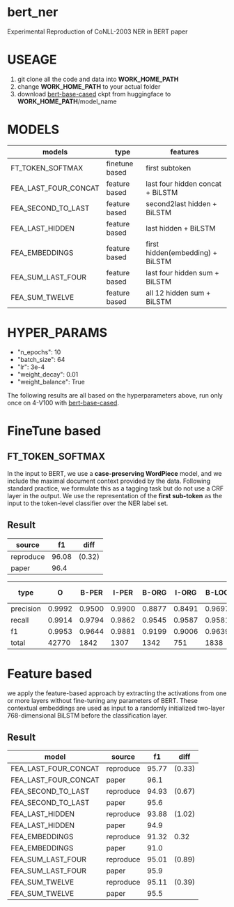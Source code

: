 # bert_ner
Experimental Reproduction of CoNLL-2003 NER in BERT paper

# USEAGE
1. git clone all the code and data into **WORK\_HOME\_PATH**
2. change **WORK\_HOME\_PATH** to your actual folder
3. download [bert-base-cased](https://huggingface.co/bert-base-cased) ckpt from huggingface to **WORK\_HOME\_PATH**/model_name

# MODELS
| models | type | features |
| --- | --- | --- |
| FT_TOKEN_SOFTMAX | finetune based | first subtoken |
| FEA_LAST_FOUR_CONCAT | feature based | last four hidden concat + BiLSTM |
| FEA_SECOND_TO_LAST | feature based | second2last hidden + BiLSTM |
| FEA_LAST_HIDDEN | feature based | last hidden + BiLSTM |
| FEA_EMBEDDINGS | feature based | first hidden(embedding) + BiLSTM |
| FEA_SUM_LAST_FOUR | feature based | last four hidden sum + BiLSTM |
| FEA_SUM_TWELVE | feature based | all 12 hidden sum + BiLSTM |

# HYPER_PARAMS
- "n_epochs": 10
- "batch_size": 64
- "lr": 3e-4
- "weight_decay": 0.01
- "weight_balance": True

The following results are all based on the hyperparameters above, run only once on 4-V100 with [bert-base-cased](https://huggingface.co/bert-base-cased).

# FineTune based
## FT_TOKEN_SOFTMAX
In the input to BERT, we use a **case-preserving WordPiece** model, and we include the maximal document context provided by the data. Following standard practice, we formulate this as a tagging task but do not use a CRF layer in the output. We use the representation of the **first sub-token** as the input to the token-level classifier over the NER label set.

## Result
| source | f1 | diff |
| --- | --- | --- |
| reproduce | 96.08 | (0.32) |
| paper | 96.4 | |

| type | O | B-PER | I-PER | B-ORG | I-ORG | B-LOC | I-LOC | B-MISC | I-MISC |
| --- | --- | --- | --- | --- | --- | --- | --- | --- | --- |
| precision | 0.9992 | 0.9500 | 0.9900 | 0.8877 | 0.8491 | 0.9697 | 0.8651 | 0.9022 | 0.7850 |
| recall | 0.9914 | 0.9794 | 0.9862 | 0.9545 | 0.9587 | 0.9581 | 0.9728 | 0.9208 | 0.9075 |
| f1 | 0.9953 | 0.9644 | 0.9881 | 0.9199 | 0.9006 | 0.9639 | 0.9158 | 0.9114 | 0.8418 |
| total | 42770 | 1842 | 1307 | 1342 | 751 | 1838 | 257 | 922 | 346 |

# Feature based
we apply the feature-based approach by extracting the activations from one or more layers without fine-tuning any parameters of BERT. These contextual embeddings are used as input to a randomly initialized two-layer 768-dimensional BiLSTM before the classification layer.

## Result
| model | source | f1 | diff |
| --- | --- | --- | --- |
| FEA_LAST_FOUR_CONCAT | reproduce | 95.77 | (0.33) |
| FEA_LAST_FOUR_CONCAT | paper | 96.1 |  |
| FEA_SECOND_TO_LAST | reproduce | 94.93 | (0.67) |
| FEA_SECOND_TO_LAST | paper | 95.6 |  |
| FEA_LAST_HIDDEN | reproduce | 93.88 | (1.02) |
| FEA_LAST_HIDDEN | paper | 94.9 |  |
| FEA_EMBEDDINGS | reproduce | 91.32 | 0.32  |
| FEA_EMBEDDINGS | paper | 91.0 |  |
| FEA_SUM_LAST_FOUR | reproduce | 95.01 | (0.89) |
| FEA_SUM_LAST_FOUR | paper | 95.9 |  |
| FEA_SUM_TWELVE | reproduce | 95.11 | (0.39) |
| FEA_SUM_TWELVE | paper | 95.5 |  |
